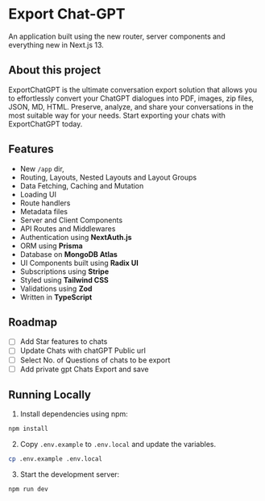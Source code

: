 # Export Chat-GPT

An application built using the new router, server components and everything new in Next.js 13.

## About this project

ExportChatGPT is the ultimate conversation export solution that allows you to effortlessly convert your ChatGPT dialogues into PDF, images, zip files, JSON, MD, HTML. Preserve, analyze, and share your conversations in the most suitable way for your needs. Start exporting your chats with ExportChatGPT today.

## Features

- New `/app` dir,
- Routing, Layouts, Nested Layouts and Layout Groups
- Data Fetching, Caching and Mutation
- Loading UI
- Route handlers
- Metadata files
- Server and Client Components
- API Routes and Middlewares
- Authentication using **NextAuth.js**
- ORM using **Prisma**
- Database on **MongoDB Atlas**
- UI Components built using **Radix UI**
- Subscriptions using **Stripe**
- Styled using **Tailwind CSS**
- Validations using **Zod**
- Written in **TypeScript**

## Roadmap

- [ ] Add Star features to chats
- [ ] Update Chats with chatGPT Public url
- [ ] Select No. of Questions of chats to be export
- [ ] Add private gpt Chats Export and save

## Running Locally

1. Install dependencies using npm:

```sh
npm install
```

2. Copy `.env.example` to `.env.local` and update the variables.

```sh
cp .env.example .env.local
```

3. Start the development server:

```sh
npm run dev
```
